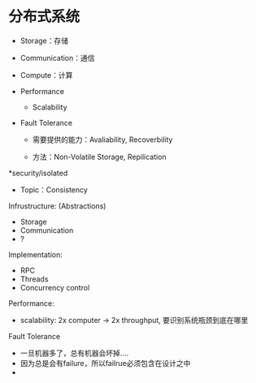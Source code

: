 # 分布式系统

* Storage：存储

* Communication：通信

* Compute：计算



* Performance
  
  * Scalability

* Fault Tolerance
  
  * 需要提供的能力：Avaliability, Recoverbility
  
  * 方法：Non-Volatile Storage, Repilication

*security/isolated
* Topic：Consistency
  

Infrustructure: (Abstractions)
* Storage
* Communication
* ?

Implementation:
* RPC
* Threads
* Concurrency control

Performance:
* scalability: 2x computer -> 2x throughput, 要识别系统瓶颈到底在哪里

Fault Tolerance
* 一旦机器多了，总有机器会坏掉....
* 因为总是会有failure，所以failrue必须包含在设计之中
* 
